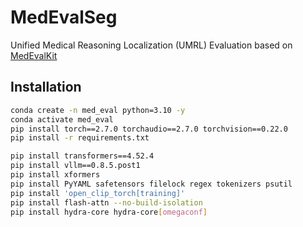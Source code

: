 # MedEvalSeg 
Unified Medical Reasoning Localization (UMRL) Evaluation based on [MedEvalKit](https://github.com/alibaba-damo-academy/MedEvalKit)

## Installation
```bash
conda create -n med_eval python=3.10 -y
conda activate med_eval
pip install torch==2.7.0 torchaudio==2.7.0 torchvision==0.22.0
pip install -r requirements.txt

pip install transformers==4.52.4
pip install vllm==0.8.5.post1
pip install xformers
pip install PyYAML safetensors filelock regex tokenizers psutil
pip install 'open_clip_torch[training]'
pip install flash-attn --no-build-isolation
pip install hydra-core hydra-core[omegaconf]
```
